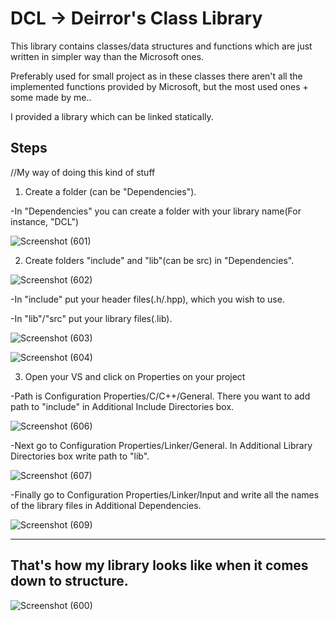 # DCL -> Deirror's Class Library
This library contains classes/data structures and functions which are just written in simpler way than the Microsoft ones. 

Preferably used for small project as in these classes there aren't all the implemented functions provided by Microsoft, but the most used ones + some made by me..

I provided a library which can be linked statically.

Steps
-
//My way of doing this kind of stuff

1. Create a folder (can be "Dependencies").

-In "Dependencies" you can create a folder with your library name(For instance, "DCL")

![Screenshot (601)](https://github.com/user-attachments/assets/093eeba3-c037-4855-8bbc-3694465bd704)

2. Create folders "include" and "lib"(can be src) in "Dependencies".

![Screenshot (602)](https://github.com/user-attachments/assets/0ef19c37-b122-47dd-ac40-82828054faff)

-In "include" put your header files(.h/.hpp), which you wish to use.

-In "lib"/"src" put your library files(.lib).

![Screenshot (603)](https://github.com/user-attachments/assets/c42c380a-7e0e-46dd-bb2d-9e74c75510f7)

![Screenshot (604)](https://github.com/user-attachments/assets/122d0ef3-2ec6-4581-af6b-888b84e6fbae)


3. Open your VS and click on Properties on your project

-Path is Configuration Properties/C/C++/General. There you want to add path to "include" in Additional Include Directories box.

![Screenshot (606)](https://github.com/user-attachments/assets/73be426b-aff8-4779-a6a1-8dccedbb9c70)

-Next go to Configuration Properties/Linker/General. In Additional Library Directories box write path to "lib".

![Screenshot (607)](https://github.com/user-attachments/assets/4d18d3c0-8d84-4faa-bc7d-fd65146623fd)

-Finally go to Configuration Properties/Linker/Input and write all the names of the library files in Additional Dependencies.

![Screenshot (609)](https://github.com/user-attachments/assets/1032bbc7-a4fb-46fc-aed0-451fe962a3a8)

---

That's how my library looks like when it comes down to structure.
-
![Screenshot (600)](https://github.com/user-attachments/assets/6eaec1f7-9d9d-444c-a068-3a49c531e738)

